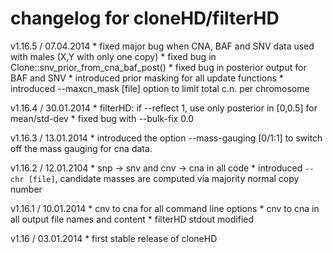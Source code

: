 # changelog for cloneHD/filterHD

v1.16.5 / 07.04.2014
	*	fixed major bug when CNA, BAF and SNV data used with males (X,Y
		with only one copy)
	*	fixed bug in Clone::snv_prior_from_cna_baf_post()
	*	fixed bug in posterior output for BAF and SNV
	*	introduced prior masking for all update functions
	* 	introduced --maxcn_mask [file] option to limit total
		c.n. per chromosome

v1.16.4 / 30.01.2014
	*	 filterHD: if --reflect 1, use only posterior in [0,0.5] for mean/std-dev
	*	 fixed bug with --bulk-fix 0.0

v1.16.3 / 13.01.2014
	*	 introduced the option --mass-gauging [0/1:1] to switch off the mass gauging for cna data.

v1.16.2 / 12.01.2104
	*	 snp -> snv and cnv -> cna in all code
	* 	introduced `--chr [file]`, candidate masses are computed via majority normal copy number

v1.16.1 / 10.01.2014
	* 	cnv to cna  for all command line options
	*	cnv to cna in all output file names and content
	*	filterHD stdout modified

v1.16 / 03.01.2014
	* 	first stable release of cloneHD
